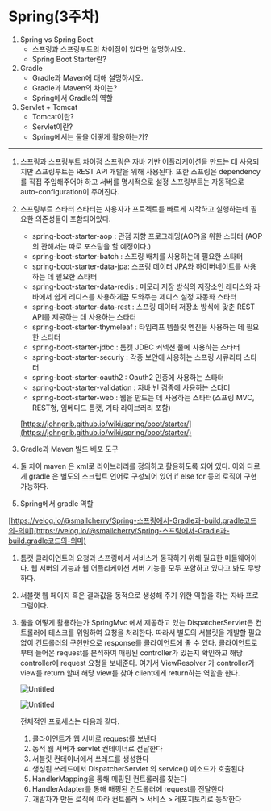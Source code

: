 # Spring(3주차)

1. Spring vs Spring Boot
    - 스프링과 스프링부트의 차이점이 있다면 설명하시오.
    - Spring Boot Starter란?
2. Gradle
    - Gradle과 Maven에 대해 설명하시오.
    - Gradle과 Maven의 차이는?
    - Spring에서 Gradle의 역할
3. Servlet + Tomcat
    - Tomcat이란?
    - Servlet이란?
    - Spring에서는 둘을 어떻게 활용하는가?

---

1. 스프링과 스프링부트 차이점
스프링은 자바 기반 어플리케이션을 만드는 데 사용되지만 스프링부트는 REST API 개발을 위해 사용된다. 또한 스프링은 dependency를 직접 주입해주어야 하고 서버를 명시적으로 설정 스프링부트는 자동적으로 auto-configuration이 주어진다. 
2. 스프링부트 스타터
스타터는 사용자가 프로젝트를 빠르게 시작하고 실행하는데 필요한 의존성들이 포함되어있다.
    - spring-boot-starter-aop : 관점 지향 프로그래밍(AOP)을 위한 스타터 (AOP의 관해서는 따로 포스팅을 할 예정이다.)
    - spring-boot-starter-batch : 스프링 배치를 사용하는데 필요한 스타터
    - spring-boot-starter-data-jpa: 스프링 데이터 JPA와 하이버네이트를 사용하는 데 필요한 스타터
    - spring-boot-starter-data-redis : 메모리 저장 방식의 저장소인 레디스와 자바에서 쉽게 레디스를 사용하게끔 도와주는 제디스 설정 자동화 스타터
    - spring-boot-starter-data-rest : 스프링 데이터 저장소 방식에 맞춘 REST API를 제공하는 데 사용하는 스타터
    - spring-boot-starter-thymeleaf : 타임리프 템플릿 엔진을 사용하는 데 필요한 스타터
    - spring-boot-starter-jdbc : 톰캣 JDBC 커넥션 풀에 사용하는 스타터
    - spring-boot-starter-securiy : 각종 보안에 사용하는 스프링 시큐리티 스타터
    - spring-boot-starter-oauth2 : Oauth2 인증에 사용하는 스타터
    - spring-boot-starter-validation : 자바 빈 검증에 사용하는 스타터
    - spring-boot-starter-web : 웹을 만드는 데 사용하는 스타터(스프링 MVC, REST형, 임베디드 톰캣, 기타 라이브러리 포함)
    
    [https://johngrib.github.io/wiki/spring/boot/starter/](https://johngrib.github.io/wiki/spring/boot/starter/)
    
3. Gradle과 Maven
빌드 배포 도구
4. 둘 차이
maven 은 xml로 라이브러리를 정의하고 활용하도록 되어 있다.
이와 다르게 gradle 은 별도의 스크립트 언어로 구성되어 있어 if else for 등의 로직이 구현 가능하다.

5. Spring에서 gradle 역할

[https://velog.io/@smallcherry/Spring-스프링에서-Gradle과-build.gradle코드의-의미](https://velog.io/@smallcherry/Spring-스프링에서-Gradle과-build.gradle코드의-의미)

1. 톰캣
클라이언트의 요청과 스프링에서 서비스가 동작하기 위해 필요한 미들웨어이다. 웹 서버의 기능과 웹 어플리케이션 서버 기능을 모두 포함하고 있다고 봐도 무방하다.

2. 서블랫
웹 페이지 혹은 결과값을 동적으로 생성해 주기 위한 역할을 하는 자바 프로그램이다.

3. 둘을 어떻게 활용하는가
SpringMvc 에서 제공하고 있는 DispatcherServlet은 컨트롤러에 테스크를 위임하여 요청을 처리한다. 따라서 별도의 서블릿을 개발할 필요 없이 컨트롤러의 구현만으로 response를 클라이언트에 줄 수 있다.
클라이언트로 부터 들어온 request를 분석하여 매핑된 controller가 있는지 확인하고 해당 controller에 request 요청을 보내준다. 여기서 ViewResolver 가 controller가 view를 return 할때 해당 view를 찾아 client에게 return하는 역할을 한다.
    
    ![Untitled](https://s3-us-west-2.amazonaws.com/secure.notion-static.com/5cb44f36-c87e-4dcc-9071-fb2af7c83037/Untitled.png)
    
    ![Untitled](https://s3-us-west-2.amazonaws.com/secure.notion-static.com/b9bcd0ef-ea4a-4364-b45b-c9cfa4721e74/Untitled.png)
    
    전체적인 프로세스는 다음과 같다.
    
    1. 클라이언트가 웹 서버로 request를 보낸다
    2. 동적 웹 서버가 servlet 컨테이너로 전달한다
    3. 서블릿 컨테이너에서 쓰레드를 생성한다
    4. 생성된 쓰레드에서 DispatcherServlet 의 service() 메소드가 호출된다
    5. HandlerMapping을 통해 메핑된 컨트롤러를 찾는다
    6. HandlerAdapter를 통해 매핑된 컨트롤러에 request를 전달한다
    7. 개발자가 만든 로직에 따라 컨트롤러 > 서비스 > 레포지토리로 동작한다
